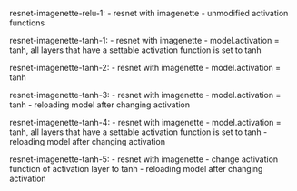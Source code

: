 resnet-imagenette-relu-1:
    - resnet with imagenette
    - unmodified activation functions

resnet-imagenette-tanh-1:
    - resnet with imagenette
    - model.activation = tanh, all layers that have a settable activation function is set to tanh

resnet-imagenette-tanh-2:
    - resnet with imagenette
    - model.activation = tanh


resnet-imagenette-tanh-3:
    - resnet with imagenette
    - model.activation = tanh
    - reloading model after changing activation

resnet-imagenette-tanh-4:
    - resnet with imagenette
    - model.activation = tanh, all layers that have a settable activation function is set to tanh
    - reloading model after changing activation

resnet-imagenette-tanh-5:
    - resnet with imagenette
    - change activation function of activation layer to tanh
    - reloading model after changing activation
